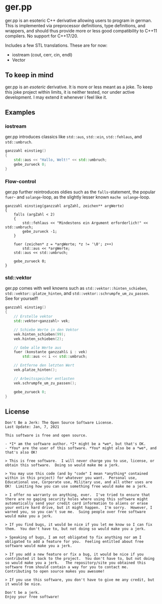 # ger.pp
ger.pp is an esoteric C++ derivative allowing users to program in german.  
This is implemented via preprocessor definitions, type definitions, and wrappers, and should thus provide more or less good compatibility to C++11 compilers. No support for C++17/20.  

Includes a few STL translations.
These are for now:
- iostream (cout, cerr, cin, endl)
- Vector

## To keep in mind
ger.pp is an *esoteric* derivative. It is more or less meant as a joke.
To keep this joke project within limits, it is neither tested, nor under active development. I may extend it whenever i feel like it.

## Examples
### iostream
ger.pp introduces classics like `std::aus`, `std::ein`, `std::fehlaus`, and `std::umbruch`.
```cpp
ganzzahl einstieg()
{
    std::aus << "Hallo, Welt!" << std::umbruch;
    gebe_zurueck 0;
}
```

### Flow-control
ger.pp further reintroduces oldies such as the `falls`-statement, the popular `fuer`- and `solange`-loop, as the slightly lesser known `mache solange`-loop.
```
ganzzahl einstieg(ganzzahl argZahl, zeichen** argWerte)
{
    falls (argZahl < 2)
    {
        std::fehlaus << "Mindestens ein Argument erforderlich!" << std::umbruch;
        gebe_zurueck -1;
    }

    fuer (zeichen* z = *argWerte; *z != '\0'; z++)
        std::aus << *argWerte;
    std::aus << std::umbruch;

    gebe_zurueck 0;
}
```

### std::vektor
ger.pp comes with well knowns such as `std::vektor::hinten_schieben`, `std::vektor::platze_hinten`, and `std::vektor::schrumpfe_um_zu_passen`.  
See for yourself!
```cpp
ganzzahl einstieg()
{
    // Erstelle vektor
    std::vektor<ganzzahl> vek;

    // Schiebe Werte in den Vektor
    vek.hinten_schieben(99);
    vek.hinten_schieben(2);

    // Gebe alle Werte aus
    fuer (konstante ganzzahl& i : vek)
        std::aus << i << std::umbruch;

    // Entferne den letzten Wert
    vek.platze_hinten();

    // Arbeitsspeicher entlasten
    vek.schrumpfe_um_zu_passen();

    gebe_zurueck 0;
}
```

## License
```
Don't Be a Jerk: The Open Source Software License.
Last Update: Jan, 7, 2021

This software is free and open source.

- *I* am the software author. *I* might be a *we*, but that's OK.
- *You* are the user of this software. *You* might also be a *we*, and that's also OK!

> This is free software.  I will never charge you to use, license, or obtain this software.  Doing so would make me a jerk.

> You may use this code (and by "code" I mean *anything* contained within in this project) for whatever you want.  Personal use, Educational use, Corporate use, Military use, and all other uses are OK!  Limiting how you can use something free would make me a jerk.

> I offer no warranty on anything, ever.  I've tried to ensure that there are no gaping security holes where using this software might automatically send your credit card information to aliens or erase your entire hard drive, but it might happen.  I'm sorry.  However, I warned you, so you can't sue me.  Suing people over free software would make you a jerk.

> If you find bugs, it would be nice if you let me know so I can fix them.  You don't have to, but not doing so would make you a jerk.

> Speaking of bugs, I am not obligated to fix anything nor am I obligated to add a feature for you.  Feeling entitled about free software would make you a jerk.

> If you add a new feature or fix a bug, it would be nice if you contributed it back to the project.  You don't have to, but not doing so would make you a jerk.   The repository/site you obtained this software from should contain a way for you to contact me.  Contributing to open source makes you awesome!

> If you use this software, you don't have to give me any credit, but it would be nice.

Don't be a jerk.
Enjoy your free software!
```
